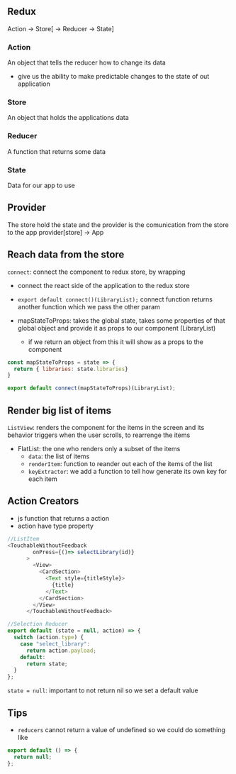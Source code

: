 ## Redux

Action -> Store[ -> Reducer -> State]

### Action

An object that tells the reducer how to change its data
- give us the ability to make predictable changes to the state of out application
### Store

An object that holds the applications data

### Reducer

A function that returns some data

### State

Data for our app to use

## Provider

The store hold the state and the provider is the comunication from the store to the app provider[store] -> App


## Reach data from the store

`connect`: connect the component to redux store, by wrapping
  - connect the react side of the application to the redux store
- `export default connect()(LibraryList);` connect function returns another function which we pass the other param

- mapStateToProps: takes the global state, takes some properties of that global object and provide it as props to our component (LibraryList)
  - if we return an object from this it will show as a props to the component

```js
const mapStateToProps = state => {
  return { libraries: state.libraries}
}

export default connect(mapStateToProps)(LibraryList);
```

## Render big list of items

`ListView`: renders the component for the items in the screen and its behavior triggers when the user scrolls, to rearrenge the items

- FlatList: the one who renders only a subset of the items
  - `data`: the list of items
  - `renderItem`: function to reander out each of the items of the list
  - `keyExtractor`: we add a function to tell how generate its own key for each item


## Action Creators
- js function that returns a action
- action have type property

```js
//ListItem
<TouchableWithoutFeedback
        onPress={()=> selectLibrary(id)}
      >
        <View>
          <CardSection>
            <Text style={titleStyle}>
              {title}
            </Text>
          </CardSection>
        </View>
      </TouchableWithoutFeedback>

//Selection Reducer
export default (state = null, action) => {
  switch (action.type) {
    case "select_library":
      return action.payload;
    default:
      return state;
  }
};
```

`state = null`: important to not return nil so we set a default value


## Tips

- `reducers` cannot return a value of undefined so we could do something like

```js
export default () => {
  return null;
};
```

